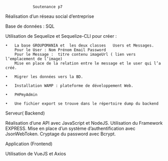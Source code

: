				Soutenance p7
                
Réalisation d’un réseau social d’entreprise 

Base de données :  SQL

  Utilisation de Sequelize et Sequelize-CLI pour créer :

    •	La base GROUPOMANIA et  les deux classes   Users et Messages.
        Pour le User : Nom Prénom Email Password
        Pour le Message :  titre contenu imageUrl ( lien vers l’emplacement de l’image)
        Mise en place de la relation entre le message et le user qui l’a créé.

    •	Migrer les données vers la BD.

    •	Installation WAMP : plateforme de développement Web.

    •	PHPmyAdmin
    
    •	Une fichier export se trouve dans le répertoire dump du backend

Serveur( Backend)

Réalisation d’une API avec JavaScript et NodeJS.
Utilisation du Framework EXPRESS.
Mise en place d’un système d’authentification avec  JsonWebToken.
Cryptage du password avec  Bcrypt.

Application (Frontend)

Utilisation de VueJS et Axios 
